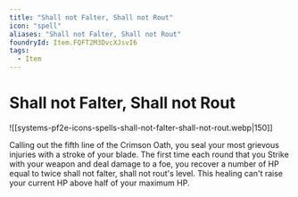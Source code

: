 ```yaml
---
title: "Shall not Falter, Shall not Rout"
icon: "spell"
aliases: "Shall not Falter, Shall not Rout"
foundryId: Item.FQFT2M3DvcXJsvI6
tags:
  - Item
---
```


# Shall not Falter, Shall not Rout
![[systems-pf2e-icons-spells-shall-not-falter-shall-not-rout.webp|150]]

Calling out the fifth line of the Crimson Oath, you seal your most grievous injuries with a stroke of your blade. The first time each round that you Strike with your weapon and deal damage to a foe, you recover a number of HP equal to twice shall not falter, shall not rout's level. This healing can't raise your current HP above half of your maximum HP.
